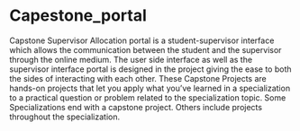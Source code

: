 # Capestone_portal
Capstone Supervisor Allocation portal is a student-supervisor interface which allows the communication between the student and the supervisor through the online medium. The user side interface as well as the supervisor interface portal is designed in the project giving the ease to both the sides of interacting with each other. These Capstone Projects are hands-on projects that let you apply what you’ve learned in a specialization to a practical question or problem related to the specialization topic. Some Specializations end with a capstone project. Others include projects throughout the specialization.
